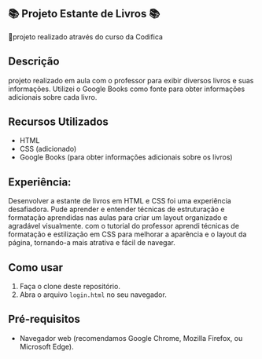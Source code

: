 
  📚 Projeto Estante de Livros 📚
 -------------------------------------------------------

🚩projeto realizado através do curso da Codifica 

## Descrição

projeto realizado em aula com o professor para exibir diversos livros e suas informações. Utilizei o Google Books como fonte para obter informações adicionais sobre cada livro.


## Recursos Utilizados

- HTML
- CSS (adicionado)
- Google Books (para obter informações adicionais sobre os livros) <br>


## Experiência:

Desenvolver a estante de livros em HTML e CSS foi uma experiência desafiadora. Pude  aprender e entender técnicas de estruturação e formatação aprendidas nas aulas para criar um layout organizado e agradável visualmente. com o tutorial do professor aprendi técnicas de formatação e estilização em CSS para melhorar a aparência  e o layout da página, tornando-a mais atrativa e fácil de navegar.

## Como usar

1. Faça o clone deste repositório.
2. Abra o arquivo `login.html` no seu navegador.

## Pré-requisitos

- Navegador web (recomendamos Google Chrome, Mozilla Firefox, ou Microsoft Edge).
